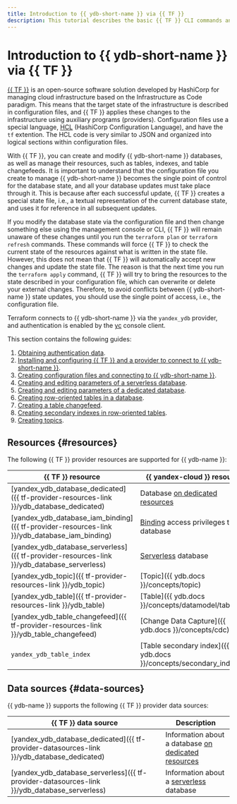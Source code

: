 ```yaml
---
title: Introduction to {{ ydb-short-name }} via {{ TF }}
description: This tutorial describes the basic {{ TF }} CLI commands and provides the list of guides on using {{ ydb-short-name }} via {{ TF }}.
---
```


# Introduction to {{ ydb-short-name }} via {{ TF }}

[{{ TF }}](https://www.terraform.io) is an open-source software solution developed by HashiCorp for managing cloud infrastructure based on the Infrastructure as Code paradigm. This means that the target state of the infrastructure is described in configuration files, and {{ TF }} applies these changes to the infrastructure using auxiliary programs (providers). Configuration files use a special language, [HCL](https://developer.hashicorp.com/terraform/language/syntax) (HashiCorp Configuration Language), and have the `tf` extention. The HCL code is very similar to JSON and organized into logical sections within configuration files.

With {{ TF }}, you can create and modify {{ ydb-short-name }} databases, as well as manage their resources, such as tables, indexes, and table changefeeds. It is important to understand that the configuration file you create to manage {{ ydb-short-name }} becomes the single point of control for the database state, and all your database updates must take place through it. This is because after each successful update, {{ TF }} creates a special state file, i.e., a textual representation of the current database state, and uses it for reference in all subsequent updates.

If you modify the database state via the configuration file and then change something else using the management console or CLI, {{ TF }} will remain unaware of these changes until you run the `terraform plan` or `terraform refresh` commands. These commands will force {{ TF }} to check the current state of the resources against what is written in the state file. However, this does not mean that {{ TF }} will automatically accept new changes and update the state file. The reason is that the next time you run the `terraform apply` command, {{ TF }} will try to bring the resources to the state described in your configuration file, which can overwrite or delete your external changes. Therefore, to avoid conflicts between {{ ydb-short-name }} state updates, you should use the single point of access, i.e., the configuration file.

Terraform connects to {{ ydb-short-name }} via the `yandex_ydb` provider, and authentication is enabled by the [yc](../../cli/quickstart.md) console client.

This section contains the following guides:
1. [Obtaining authentication data](credentials.md).
1. [Installing and configuring {{ TF }} and a provider to connect to {{ ydb-short-name }}](install.md).
1. [Creating configuration files and connecting to {{ ydb-short-name }}](configure.md).
1. [Creating and editing parameters of a serverless database](serverless-database.md).
1. [Creating and editing parameters of a dedicated database](dedicated-database.md).
1. [Creating row-oriented tables in a database](row-tables.md).
1. [Creating a table changefeed](cdc.md).
1. [Creating secondary indexes in row-oriented tables](row-tables-secondary-index.md).
1. [Creating topics](topic.md).

## Resources {#resources}

The following {{ TF }} provider resources are supported for {{ ydb-name }}:

| **{{ TF }} resource** | **{{ yandex-cloud }} resource** |
| --- | --- |
| [yandex_ydb_database_dedicated]({{ tf-provider-resources-link }}/ydb_database_dedicated) | Database [on dedicated resources](../concepts/resources.md#resource-presets) |
| [yandex_ydb_database_iam_binding]({{ tf-provider-resources-link }}/ydb_database_iam_binding) | [Binding](../../iam/concepts/access-control/index.md#access-bindings) access privileges to a database |
| [yandex_ydb_database_serverless]({{ tf-provider-resources-link }}/ydb_database_serverless) | [Serverless](../concepts/resources.md#serverless) database |
| [yandex_ydb_topic]({{ tf-provider-resources-link }}/ydb_topic) | [Topic]({{ ydb.docs }}/concepts/topic) |
| [yandex_ydb_table]({{ tf-provider-resources-link }}/ydb_table) | [Table]({{ ydb.docs }}/concepts/datamodel/table) |
| [yandex_ydb_table_changefeed]({{ tf-provider-resources-link }}/ydb_table_changefeed) | [Change Data Capture]({{ ydb.docs }}/concepts/cdc) |
| `yandex_ydb_table_index` | [Table secondary index]({{ ydb.docs }}/concepts/secondary_indexes) |

## Data sources {#data-sources}

{{ ydb-name }} supports the following {{ TF }} provider data sources:

| **{{ TF }} data source** | **Description** |
| --- | --- |
| [yandex_ydb_database_dedicated]({{ tf-provider-datasources-link }}/ydb_database_dedicated) | Information about a database [on dedicated resources](../concepts/resources.md#resource-presets) |
| [yandex_ydb_database_serverless]({{ tf-provider-datasources-link }}/ydb_database_serverless) | Information about a [serverless](../concepts/resources.md#serverless) database |